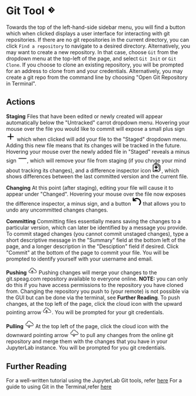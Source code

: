 # Git Tool <img src="../../../../_media/gitbutton.png" alt="drawing" width="25"/>
Towards the top of the left-hand-side sidebar menu, you will find a button which when clicked displays a user interface for interacting with git repositories.  If there are no git repositories in the current directory, you can click ```Find a repository``` to navigate to a desired directory.  Alternatively, you may want to create a new repository.  In that case, choose ```Git``` from the dropdown menu at the top-left of the page, and select ```Git Init``` or ```Git Clone```.  If you choose to clone an existing repository, you will be prompted for an address to clone from and your credentials.  Alternatively, you may create a git repo from the command line by choosing "Open Git Repository in Terminal".

## Actions
**Staging**
Files that have been edited or newly created will appear automatically below the "Untracked" carrot dropdown menu.  Hovering your mouse over the file you would like to commit will expose a small plus sign <img src="../../../../_media/plus.png" alt="drawing" width="25"/> which when clicked will add your file to the "Staged" dropdown menu. Adding this new file means that its changes will be tracked in the future. Hovering your mouse over the newly added file in "Staged" reveals a minus sign <img src="../../../../_media/minus.png" alt="drawing" width="25"/>, which will remove your file from staging (if you chnge your mind about tracking its changes), and a difference inspector icon <img src="../../../../_media/diff.png" alt="drawing" width="25"/>, which shows differences between the last committed version and the current file.  

**Changing**
At this point (after staging), editing your file will cause it to appear under "Changed".  Hovering your mouse over the file now exposes the difference inspector, a minus sign, and a button <img src="../../../../_media/back.png" alt="drawing" width="25"/> that allows you to undo any uncommitted changes changes.  

**Committing**
Committing files essentially means saving the changes to a particular version, which can later be identified by a message you provide. To commit staged changes (you cannot commit unstaged changes), type a short descriptive message in the "Summary" field at the bottom left of the page, and a longer description in the "Desciption" field if desired.  Click "Commit" at the bottom of the page to commit your file.  You will be prompted to identify yourself with your username and email.  

**Pushing** <img src="../../../../_media/push.png" alt="drawing" width="25"/>
Pushing changes will merge your changes to the git.speag.com repository available to everyone online. **NOTE:** you can only do this if you have access permissions to the repository you have cloned from. Changing the repository you push to (your remote) is not possible via the GUI but can be done via the terminal, see **Further Reading**. To push changes, at the top left of the page, click the cloud icon with the upward pointing arrow <img src="../../../../_media/push.png" alt="drawing" width="25"/>.  You will be prompted for your git credentials. 

**Pulling** <img src="../../../../_media/pull.png" alt="drawing" width="25"/>
At the top left of the page, click the cloud icon with the downward pointing arrow <img src="../../../../_media/pull.png" alt="drawing" width="25"/> to pull any changes from the online git repository and merge them with the changes that you have in your JupyterLab instance.  You will be prompted for you git credentials. 

## Further Reading
For a well-written tutorial using the JupyterLab Git tools, refer [here](https://annefou.github.io/jupyter_publish/02-git/index.html)
For a guide to using Git in the Terminal,refer [here](https://rogerdudler.github.io/git-guide/)

